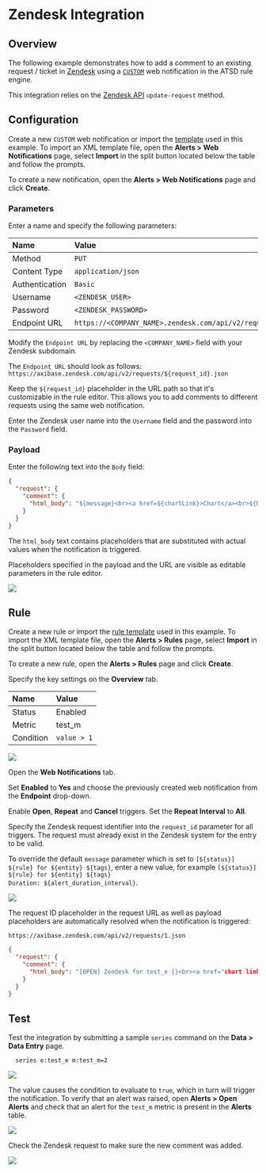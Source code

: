 # Zendesk Integration

## Overview

The following example demonstrates how to add a comment to an existing request / ticket in [Zendesk](https://www.zendesk.com/) using a [`CUSTOM`](custom.md) web notification in the ATSD rule engine.

This integration relies on the [Zendesk API](https://developer.zendesk.com/rest_api/docs/core/requests#update-request) `update-request` method.

## Configuration

Create a new `CUSTOM` web notification or import the [template](./resources/custom-zendesk-notification.xml) used in this example. To import an XML template file, open the **Alerts > Web Notifications** page, select **Import** in the split button located below the table and follow the prompts.

To create a new notification, open the **Alerts > Web Notifications** page and click **Create**.

### Parameters

Enter a name and specify the following parameters:

| **Name** | **Value** |
| :--- | :--- |
| Method | `PUT` |
| Content Type | `application/json` |
| Authentication | `Basic` |
| Username | `<ZENDESK_USER>` |
| Password | `<ZENDESK_PASSWORD>` |
| Endpoint URL | `https://<COMPANY_NAME>.zendesk.com/api/v2/requests/${request_id}.json` |

Modify the `Endpoint URL` by replacing the `<COMPANY_NAME>` field with your Zendesk subdomain.

The `Endpoint URL` should look as follows: `https://axibase.zendesk.com/api/v2/requests/${request_id}.json`

Keep the `${request_id}` placeholder in the URL path so that it's customizable in the rule editor. This allows you to add comments to different requests using the same web notification.

Enter the Zendesk user name into the `Username` field and the password into the `Password` field.

### Payload

Enter the following text into the `Body` field:

```json
{
  "request": {
    "comment": {
      "html_body": "${message}<br><a href=${chartLink}>Chart</a><br>${htmlDetailsTable}"
    }
  }
}
```

The `html_body` text contains placeholders that are substituted with actual values when the notification is triggered.

Placeholders specified in the payload and the URL are visible as editable parameters in the rule editor.

![](./images/zendesk_endpoint.png)

## Rule

Create a new rule or import the [rule template](./resources/custom-zendesk-rule.xml) used in this example. To import the XML template file, open the **Alerts > Rules** page, select **Import** in the split button located below the table and follow the prompts.

To create a new rule, open the **Alerts > Rules** page and click **Create**.

Specify the key settings on the **Overview** tab.

| **Name** | **Value** |
| :-------- | :---- |
| Status | Enabled |
| Metric | test_m |
| Condition | `value > 1` |

![](./images/rule_overview.png)

Open the **Web Notifications** tab.

Set **Enabled** to **Yes** and choose the previously created web notification from the **Endpoint** drop-down.

Enable **Open**, **Repeat** and **Cancel** triggers. Set the **Repeat Interval** to **All**.

Specify the Zendesk request identifier into the `request_id` parameter for all triggers. The request must already exist in the Zendesk system for the entry to be valid.

To override the default `message` parameter which is set to  `[${status}] ${rule} for ${entity} ${tags}`, enter a new value, for example `[${status}] ${rule} for ${entity} ${tags}`<br>`Duration: ${alert_duration_interval}`.

![](./images/zendesk_rule_notification_repeat_close.png)

The request ID placeholder in the request URL as well as payload placeholders are automatically resolved when the notification is triggered:

`https://axibase.zendesk.com/api/v2/requests/1.json`

```json
{
  "request": {
    "comment": {
      "html_body": "[OPEN] Zendesk for test_e {}<br><a href="chart link">Chart</a><br><table>... alert table</table>"
    }
  }
}
```

## Test

Test the integration by submitting a sample `series` command on the **Data > Data Entry** page.

```ls
  series e:test_e m:test_m=2
```

![](./images/rule_test_commands.png)

The value causes the condition to evaluate to `true`, which in turn will trigger the notification.
To verify that an alert was raised, open **Alerts > Open Alerts** and check that an alert for the `test_m` metric is present in the **Alerts** table.

![](./images/zendesk_alert_open.png)

Check the Zendesk request to make sure the new comment was added.

![](./images/zendesk_test.png)
